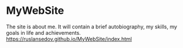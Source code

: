 # MyWebSite
The site is about me. It will contain a brief autobiography, my skills, my goals in life and achievements.
https://ruslansedov.github.io/MyWebSite/index.html
